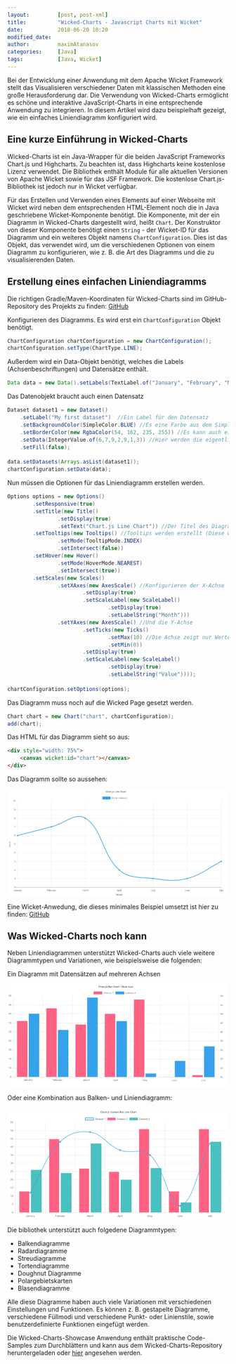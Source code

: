 ```yaml
---
layout:         [post, post-xml]
title:          "Wicked-Charts - Javascript Charts mit Wicket"
date:           2018-06-20 10:20
modified_date:
author:         maximAtanasov
categories:     [Java]
tags:           [Java, Wicket]
---
```


Bei der Entwicklung einer Anwendung mit dem Apache Wicket Framework stellt das Visualisieren verschiedener Daten mit klassischen Methoden eine große Herausforderung dar. Die Verwendung von Wicked-Charts ermöglicht es schöne und interaktive JavaScript-Charts in eine entsprechende Anwendung zu integrieren. In diesem Artikel wird dazu beispielhaft gezeigt, wie ein einfaches Liniendiagramm konfiguriert wird.

## Eine kurze Einführung in Wicked-Charts

Wicked-Charts ist ein Java-Wrapper für die beiden JavaScript Frameworks Chart.js und Highcharts.
Zu beachten ist, dass Highcharts keine kostenlose Lizenz verwendet.
Die Bibliothek enthält Module für alle aktuellen Versionen von Apache Wicket sowie für das JSF Framework.
Die kostenlose Chart.js-Bibliothek ist jedoch nur in Wicket verfügbar.

Für das Erstellen und Verwenden eines Elements auf einer Webseite mit Wicket wird neben 
dem entsprechenden HTML-Element noch die in Java geschriebene Wicket-Komponente benötigt.
Die Komponente, mit der ein Diagramm in Wicked-Charts dargestellt wird, heißt `Chart`. Der Konstruktor von
dieser Komponente benötigt einen `String` - der Wicket-ID für das Diagramm und ein weiteres Objekt namens `ChartConfiguration`.
Dies ist das Objekt, das verwendet wird, um die verschiedenen Optionen von einem Diagramm zu konfigurieren, wie z. B.
die Art des Diagramms und die zu visualisierenden Daten.

## Erstellung eines einfachen Liniendiagramms

Die richtigen Gradle/Maven-Koordinaten für Wicked-Charts sind im GitHub-Repository des Projekts zu finden: 
[GitHub](https://github.com/adessoAG/wicked-charts) 

Konfigurieren des Diagramms.
Es wird erst ein `ChartConfiguration` Objekt benötigt.
```java
ChartConfiguration chartConfiguration = new ChartConfiguration();
chartConfiguration.setType(ChartType.LINE);
```

Außerdem wird ein Data-Objekt benötigt, welches die Labels (Achsenbeschriftungen) und Datensätze enthält.
```java
Data data = new Data().setLabels(TextLabel.of("January", "February", "March", "April", "May", "June", "July"));
```

Das Datenobjekt braucht auch einen Datensatz
```java
Dataset dataset1 = new Dataset()
    .setLabel("My first dataset")  //Ein Label für den Datensatz
    .setBackgroundColor(SimpleColor.BLUE) //Es eine Farbe aus dem SimpleColor Enum gewählt werden. Dieses Enum enthält einige der am häufigsten verwendeten Farben.
    .setBorderColor(new RgbaColor(54, 162, 235, 255)) //Es kann auch eine eigene Farbe mit den Klassen RgbaColor/HexColor definiert werden.
    .setData(IntegerValue.of(6,7,9,2,9,1,3)) //Hier werden die eigentlichen Datenpunkte gesetzt.
    .setFill(false);

data.setDatasets(Arrays.asList(dataset1));
chartConfiguration.setData(data);
```

Nun müssen die Optionen für das Liniendiagramm erstellen werden.
```java
Options options = new Options()
        .setResponsive(true)
        .setTitle(new Title()
                .setDisplay(true)
                .setText("Chart.js Line Chart")) //Der Titel des Diagramms.
        .setTooltips(new Tooltips() //Tooltips werden erstellt (Diese werden beim Überfahren eines Datenpunktes angezeigt)
                .setMode(TooltipMode.INDEX)
                .setIntersect(false))
        .setHover(new Hover()
                .setMode(HoverMode.NEAREST)
                .setIntersect(true))
        .setScales(new Scales()
                .setXAxes(new AxesScale() //Konfigurieren der X-Achse
                        .setDisplay(true)
                        .setScaleLabel(new ScaleLabel()
                                .setDisplay(true)
                                .setLabelString("Month")))
                .setYAxes(new AxesScale() //Und die Y-Achse
                        .setTicks(new Ticks()
                                .setMax(10) //Die Achse zeigt nur Werte im Bereich 0-10
                                .setMin(0))
                        .setDisplay(true)
                        .setScaleLabel(new ScaleLabel()
                                .setDisplay(true)
                                .setLabelString("Value"))));

chartConfiguration.setOptions(options);
```

Das Diagramm muss noch auf die Wicked Page gesetzt werden.
```java
Chart chart = new Chart("chart", chartConfiguration);
add(chart);
```

Das HTML für das Diagramm sieht so aus:

```html
<div style="width: 75%">
    <canvas wicket:id="chart"></canvas>
</div>
```
Das Diagramm sollte so aussehen:

 ![](/assets/images/posts/wicked-charts/LineChart.png)

Eine Wicket-Anwedung, die dieses minimales Beispiel umsetzt ist hier zu finden: [GitHub](https://github.com/maximAtanasov/wicked-charts-example) 

## Was Wicked-Charts noch kann

Neben Liniendiagrammen unterstützt Wicked-Charts auch viele weitere Diagrammtypen und Variationen, wie beispielsweise die folgenden:
 
 Ein Diagramm mit Datensätzen auf mehreren Achsen
 
 ![](/assets/images/posts/wicked-charts/barMultiAxis.png)
 
 Oder eine Kombination aus Balken- und Liniendiagramm:
 
 ![](/assets/images/posts/wicked-charts/comboBar.png)

Die bibliothek unterstützt auch folgedene Diagrammtypen:

- Balkendiagramme
- Radardiagramme
- Streudiagramme
- Tortendiagramme
- Doughnut Diagramme
- Polargebietskarten
- Blasendiagramme

Alle diese Diagramme haben auch viele Variationen mit verschiedenen Einstellungen und Funktionen.
Es können z. B. gestapelte Diagramme, verschiedene Füllmodi und verschiedene Punkt- oder Linienstile, sowie
benutzerdefinierte Funktionen eingefügt werden.

Die Wicked-Charts-Showcase Anwendung enthält praktische Code-Samples zum Durchblättern und kann aus dem Wicked-Charts-Repository heruntergeladen oder [hier](https://wicked-charts-showcase.appspot.com) angesehen werden. 
